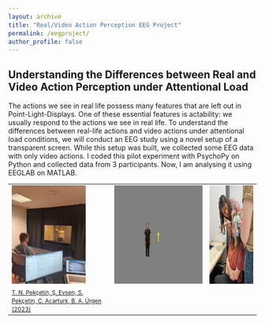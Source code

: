 ```yaml
---
layout: archive
title: "Real/Video Action Perception EEG Project"
permalink: /eegproject/
author_profile: false
---
```


## Understanding the Differences between Real and Video Action Perception under Attentional Load

The actions we see in real life possess many features that are left out in Point-Light-Displays. One of these essential features is actability: we usually respond to the actions we see in real life. To understand the differences between real-life actions and video actions under attentional load conditions, we will conduct an EEG study using a novel setup of a transparent screen. While this setup was built, we collected some EEG data with only video actions. I coded this pilot experiment with PsychoPy on Python and collected data from 3 participants. Now, I am analysing it using EEGLAB on MATLAB.

<table style="border-collapse: collapse; border: none;">
<tr style="border: none; height: 200px;">
  <td style="border: none;"><img src="/images/setup.jpg" alt="setup.png" width="150" height="200" /></td>
  <td  style="border: none;"><img src="/images/eegthesis.gif" alt="eegthesis.png" width="400" height="200" /></td>  
  <td  style="border: none;"><img src="/images/data_collection.jpg" alt="data_collection.jpg" width="200" height="200" /></td>  
</tr>
  <tr style="border: none; width: 150px;">
    <td style="border: none;">
      <a href="https://www.jove.com/t/65436/a-naturalistic-setup-for-presenting-real-people-live-actions">
      <font style="font-size: 1.2vw;" >T. N. Pekçetin, Ş. Evsen, S. Pekçetin, C. Acarturk, B. A. Ürgen (2023)</font></a>
    </td>
  </tr>
</tr>
</table>
